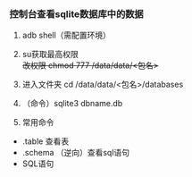 ### 控制台查看sqlite数据库中的数据

1. adb shell（需配置环境）

2. su获取最高权限  
~~改权限 chmod 777 /data/data/<包名>~~

3. 进入文件夹 cd /data/data/<包名>/databases

4. （命令）sqlite3 dbname.db

5. 常用命令
  + .table 查看表
  + .schema （逆向）查看sql语句
  + SQL语句
